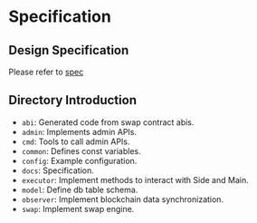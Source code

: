 # Specification

## Design Specification

Please refer to [spec](./spec.md)

## Directory Introduction

- `abi`: Generated code from swap contract abis.
- `admin`: Implements admin APIs.
- `cmd`: Tools to call admin APIs.
- `common`: Defines const variables.
- `config`: Example configuration.
- `docs`: Specification.
- `executor`: Implement methods to interact with Side and Main.
- `model`: Define db table schema.
- `observer`: Implement blockchain data synchronization.
- `swap`: Implement swap engine.

